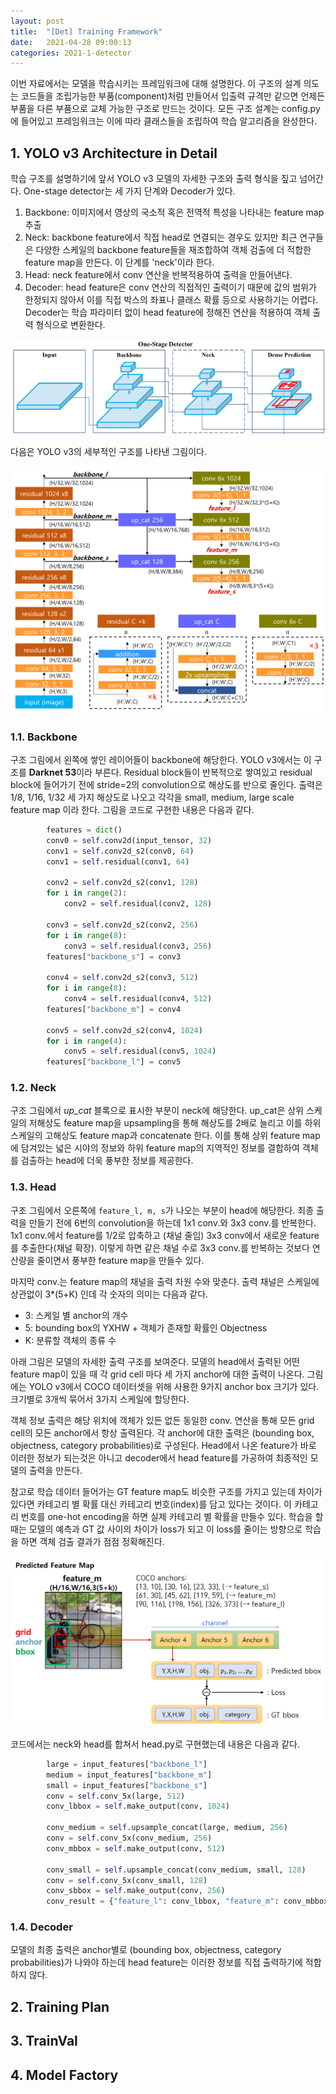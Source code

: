 ```yaml
---
layout: post
title:  "[Det] Training Framework"
date:   2021-04-28 09:00:13
categories: 2021-1-detector
---
```






이번 자료에서는 모델을 학습시키는 프레임워크에 대해 설명한다. 이 구조의 설계 의도는 코드들을 조립가능한 부품(component)처럼 만들어서 입출력 규격만 같으면 언제든 부품을 다른 부품으로 교체 가능한 구조로 만드는 것이다. 모든 구조 설계는 config.py 에 들어있고 프레임워크는 이에 따라 클래스들을 조립하여 학습 알고리즘을 완성한다.  



## 1. YOLO v3 Architecture in Detail

학습 구조를 설명하기에 앞서 YOLO v3 모델의 자세한 구조와 출력 형식을 짚고 넘어간다. One-stage detector는 세 가지 단계와 Decoder가 있다.

1. Backbone: 이미지에서 영상의 국소적 혹은 전역적 특성을 나타내는 feature map 추출
2. Neck: backbone feature에서 직접 head로 연결되는 경우도 있지만 최근 연구들은 다양한 스케일의 backbone feature들을 재조합하여 객체 검출에 더 적합한 feature map을 만든다. 이 단계를 'neck'이라 한다.
3. Head: neck feature에서 conv 연산을 반복적용하여 출력을 만들어낸다.
4. Decoder: head feature은 conv 연산의 직접적인 출력이기 때문에 값의 범위가 한정되지 않아서 이를 직접 박스의 좌표나 클래스 확률 등으로 사용하기는 어렵다. Decoder는 학습 파라미터 없이 head feature에 정해진 연산을 적용하여 객체 출력 형식으로 변환한다.

![detector-component](../assets/detector/detector-component.png)

다음은 YOLO v3의 세부적인 구조를 나타낸 그림이다.

<img src="../assets/detector/yolov3_micro_architecture.png" alt="yolov3-micro-architecture" style="zoom:70%;" />



### 1.1. Backbone

구조 그림에서 왼쪽에 쌓인 레이어들이 backbone에 해당한다. YOLO v3에서는 이 구조를 **Darknet 53**이라 부른다. Residual block들이 반복적으로 쌓여있고 residual block에 들어가기 전에 stride=2의 convolution으로 해상도를 반으로 줄인다. 출력은 1/8, 1/16, 1/32 세 가지 해상도로 나오고 각각을 small, medium, large scale feature map 이라 한다. 그림을 코드로 구현한 내용은 다음과 같다.  

```python
        features = dict()
        conv0 = self.conv2d(input_tensor, 32)
        conv1 = self.conv2d_s2(conv0, 64)
        conv1 = self.residual(conv1, 64)

        conv2 = self.conv2d_s2(conv1, 128)
        for i in range(2):
            conv2 = self.residual(conv2, 128)

        conv3 = self.conv2d_s2(conv2, 256)
        for i in range(8):
            conv3 = self.residual(conv3, 256)
        features["backbone_s"] = conv3

        conv4 = self.conv2d_s2(conv3, 512)
        for i in range(8):
            conv4 = self.residual(conv4, 512)
        features["backbone_m"] = conv4

        conv5 = self.conv2d_s2(conv4, 1024)
        for i in range(4):
            conv5 = self.residual(conv5, 1024)
        features["backbone_l"] = conv5
```



### 1.2. Neck

구조 그림에서 *up_cat* 블록으로 표시한 부분이 neck에 해당한다. up_cat은 상위 스케일의 저해상도 feature map을 upsampling을 통해 해상도를 2배로 늘리고 이를 하위 스케일의 고해상도 feature map과 concatenate 한다. 이를 통해 상위 feature map에 담겨있는 넓은 시야의 정보와 하위 feature map의 지역적인 정보를 결합하여 객체를 검출하는 head에 더욱 풍부한 정보를 제공한다.  

### 1.3. Head

구조 그림에서 오른쪽에 `feature_l, m, s`가 나오는 부분이 head에 해당한다. 최종 출력을 만들기 전에 6번의 convolution을 하는데 1x1 conv.와 3x3 conv.를 반복한다. 1x1 conv.에서 feature를 1/2로 압축하고 (채널 줄임) 3x3 conv에서 새로운 feature를 추출한다(채널 확장). 이렇게 하면 같은 채널 수로 3x3 conv.를 반복하는 것보다 연산량을 줄이면서 풍부한 feature map을 만들수 있다.  

마지막 conv.는 feature map의 채널을 출력 차원 수와 맞춘다. 출력 채널은 스케일에 상관없이 3*(5+K) 인데 각 숫자의 의미는 다음과 같다.

- 3: 스케일 별 anchor의 개수
- 5: bounding box의 YXHW + 객체가 존재할 확률인 Objectness
- K: 분류할 객체의 종류 수

아래 그림은 모델의 자세한 출력 구조를 보여준다. 모델의 head에서 출력된 어떤 feature map이 있을 때 각 grid cell 마다 세 가지 anchor에 대한 출력이 나온다. 그림에는 YOLO v3에서 COCO 데이터셋을 위해 사용한 9가지 anchor box 크기가 있다. 크기별로 3개씩 묶어서 3가지 스케일에 할당한다.  

객체 정보 출력은 해당 위치에 객체가 있든 없든 동일한 conv. 연산을 통해 모든 grid cell의 모든 anchor에서 항상 출력된다. 각 anchor에 대한 출력은 (bounding box, objectness, category probabilities)로  구성된다. Head에서 나온 feature가 바로 이러한 정보가 되는것은 아니고 decoder에서 head feature를 가공하여 최종적인 모델의 출력을 만든다.  

참고로 학습 데이터 들어가는 GT feature map도 비슷한 구조를 가지고 있는데 차이가 있다면 카테고리 별 확률 대신 카테고리 번호(index)를 담고 있다는 것이다. 이 카테고리 번호를 one-hot encoding을 하면 실제 카테고리 별 확률을 만들수 있다. 학습을 할 때는 모델의 예측과 GT 값 사이의 차이가 loss가 되고 이 loss를 줄이는 방향으로 학습을 하면 객체 검출 결과가 점점 정확해진다.  

![yolov3_head_output](../assets/detector/yolov3_head_output.png)

코드에서는 neck와 head를 합쳐서 head.py로 구현했는데 내용은 다음과 같다.

```python
        large = input_features["backbone_l"]
        medium = input_features["backbone_m"]
        small = input_features["backbone_s"]
        conv = self.conv_5x(large, 512)
        conv_lbbox = self.make_output(conv, 1024)

        conv_medium = self.upsample_concat(large, medium, 256)
        conv = self.conv_5x(conv_medium, 256)
        conv_mbbox = self.make_output(conv, 512)

        conv_small = self.upsample_concat(conv_medium, small, 128)
        conv = self.conv_5x(conv_small, 128)
        conv_sbbox = self.make_output(conv, 256)
        conv_result = {"feature_l": conv_lbbox, "feature_m": conv_mbbox, "feature_s": conv_sbbox}
```



### 1.4. Decoder

모델의 최종 출력은 anchor별로 (bounding box, objectness, category probabilities)가 나와야 하는데 head feature는 이러한 정보를 직접 출력하기에 적합하지 않다.



## 2. Training Plan



## 3. TrainVal



## 4. Model Factory



